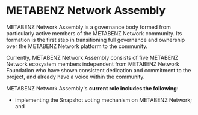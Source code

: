 # METABENZ Network Assembly

METABENZ Network  Assembly is a governance body formed from particularly active members of the METABENZ  Network community. Its formation is the first step in transitioning full governance and ownership over the METABENZ  Network platform to the community.

Currently, METABENZ Network  Assembly consists of five METABENZ  Network ecosystem members independent from METABENZ  Network Foundation who have shown consistent dedication and commitment to the project, and already have a voice within the community.

METABENZ  Network Assembly's **current role includes the following**:

* implementing the Snapshot voting mechanism on METABENZ  Network; and
